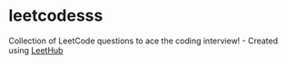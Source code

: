 # leetcodesss
Collection of LeetCode questions to ace the coding interview! - Created using [LeetHub](https://github.com/QasimWani/LeetHub)
